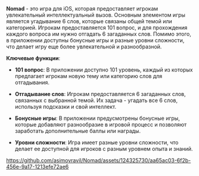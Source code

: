 **Nomad** - это игра для iOS, которая предоставляет игрокам увлекательный интеллектуальный вызов. Основным элементом игры является угадывание 6 слов, которые связаны общей темой или категорией. Игрокам предоставляется 101 вопрос, и для прохождения каждого вопроса им нужно отгадать 6 загаданных слов. Помимо этого, в приложении доступны бонусные игры и разные уровни сложности, что делает игру еще более увлекательной и разнообразной.

**Ключевые функции**:

- **101 вопрос**: В приложении доступно 101 уровень, каждый из которых предлагает игрокам новую тему или категорию слов для отгадывания.

- **Отгадывание слов**: Игрокам предоставляется 6 загаданных слов, связанных с выбранной темой. Их задача - угадать все 6 слов, используя подсказки и свой интеллект.

- **Бонусные игры**: В приложении предусмотрены бонусные игры, которые добавляют разнообразие в игровой процесс и позволяют заработать дополнительные баллы или награды.

- **Уровни сложности**: Игра имеет разные уровни сложности, что делает ее доступной для игроков с разным уровнем опыта и знаний.

https://github.com/asimovravil/Nomad/assets/124325730/aa65ac03-6f2b-456e-9a17-1213efe72ae6

